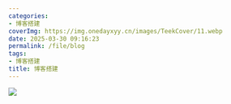 ```yaml
---
categories:
- 博客搭建
coverImg: https://img.onedayxyy.cn/images/TeekCover/11.webp
date: 2025-03-30 09:16:23
permalink: /file/blog
tags:
- 博客搭建
title: 博客搭建
---
```

![](https://img.onedayxyy.cn/images/image-20250329091829.jpg)